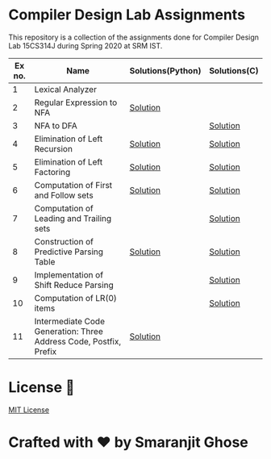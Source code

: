 # Compiler Design Lab Assignments

This repository is a collection of the assignments done for Compiler Design Lab 15CS314J during Spring 2020 at SRM IST.


|Ex no.|Name|Solutions(Python)|Solutions(C)|
|------|----|----------------|-----------|
|1|Lexical Analyzer|||
|2|Regular Expression to NFA|[Solution](assignments_python/re_to_nfa.py)||
|3|NFA to DFA||[Solution](assignments_c/nfa_to_dfa.py)|
|4|Elimination of Left Recursion|[Solution](assignments_python/left_recursion.py)|[Solution](assignments_c/left_recursion.c)|
|5|Elimination of Left Factoring|[Solution](assignments_python/left_factoring.py)|[Solution](assignments_c/left_factoring.c)|
|6|Computation of First and Follow sets|[Solution](assignments_python/first_and_follow.py)|[Solution](assignments_c/first_and_follow.c)|
|7|Computation of Leading and Trailing sets||[Solution](assignments_c/leading_and_trailing.c)|
|8|Construction of Predictive Parsing Table|[Solution](assignments_python/predictive_parsing.py)|[Solution](assignments_c/predictive_parsing.c)|
|9|Implementation of Shift Reduce Parsing||[Solution](assignments_c/shift_reduce_parsing.c)|
|10|Computation of LR(0) items ||[Solution](assignments_c/lr0_parsing.c)|
|11|Intermediate Code Generation: Three Address Code, Postfix, Prefix |[Solution](assignments_python/intermediate_code_generation.py)||



# License 📜

[MIT License](https://github.com/smaranjitghose/compiler_design_lab/blob/master/LICENSE)

# **Crafted with ❤ by Smaranjit Ghose**


